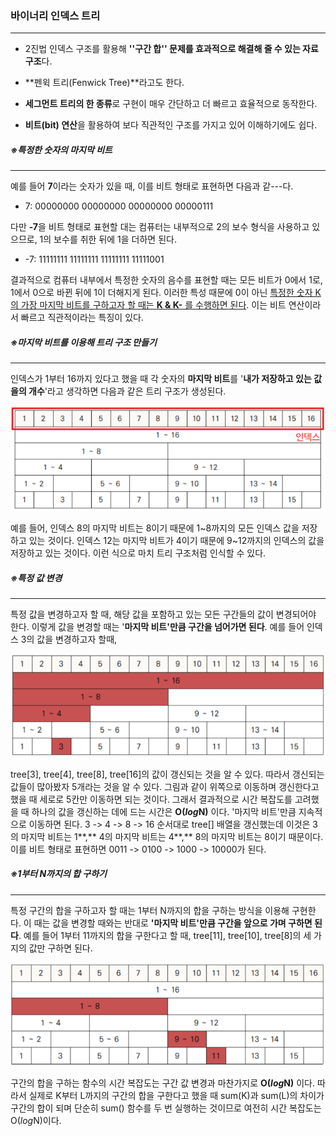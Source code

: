### 바이너리 인덱스 트리
---

- 2진법 인덱스 구조를 활용해 **''구간 합'' 문제를 효과적으로 해결해 줄 수 있는 자료구조**다.

- **펜윅 트리(Fenwick Tree)**라고도 한다.

- **세그먼트 트리의 한 종류**로 구현이 매우 간단하고 더 빠르고 효율적으로 동작한다.

- **비트(bit) 연산**을 활용하여 보다 직관적인 구조를 가지고 있어 이해하기에도 쉽다.



##### ※특정한 숫자의 마지막 비트

---

예를 들어 **7**이라는 숫자가 있을 때, 이를 비트 형태로 표현하면 다음과 같---다.

- 7: 00000000 00000000 00000000 00000111

다만 **-7**을 비트 형태로 표현할 대는 컴퓨터는 내부적으로 2의 보수 형식을 사용하고 있으므로, 1의 보수를 취한 뒤에 1을 더하면 된다.

- -7: 11111111 11111111 11111111 11111001

결과적으로 컴퓨터 내부에서 특정한 숫자의 음수를 표현할 때는 모든 비트가 0에서 1로, 1에서 0으로 바뀐 뒤에 1이 더해지게 된다. 이러한 특성 때문에 0이 아닌 <u>특정한 숫자 K의 가장 마지막 비트를 구하고자 할 때는 **K & K-** 를 수행하면 된다</u>. 이는 비트 연산이라서 빠르고 직관적이라는 특징이 있다.





##### ※마지막 비트를 이용해 트리 구조 만들기

---

인덱스가 1부터 16까지 있다고 했을 때 각 숫자의 **마지막 비트**를 '**내가 저장하고 있는 값을의 개수**'라고 생각하면 다음과 같은 트리 구조가 생성된다.

![image-20220117160248272](assets/binary%20index%20tree/image-20220117160248272.png)

예를 들어, 인덱스 8의 마지막 비트는 8이기 때문에 1~8까지의 모든 인덱스 값을 저장하고 있는 것이다. 인덱스 12는 마지막 비트가 4이기 때문에 9~12까지의 인덱스의 값을 저장하고 있는 것이다. 이런 식으로 마치 트리 구조처럼 인식할 수 있다.



##### ※특정 값 변경

---

특정 값을 변경하고자 할 때, 해당 값을 포함하고 있는 모든 구간들의 값이 변경되어야 한다. 이렇게 값을 변경할 때는 '**마지막 비트'만큼 구간을 넘어가면 된다**. 예를 들어 인덱스 3의 값을 변경하고자 할때,

![image-20220117161100801](assets/binary%20index%20tree/image-20220117161100801.png)

tree[3], tree[4], tree[8], tree[16]의 값이 갱신되는 것을 알 수 있다. 따라서 갱신되는 값들이 많아봤자 5개라는 것을 알 수 있다. 그림과 같이 위쪽으로 이동하며 갱신한다고 했을 때 세로로 5칸만 이동하면 되는 것이다. 그래서 결과적으로 시간 복잡도를 고려했을 때 하나의 값을 갱신하는 데에 드는 시간은 **O(*log*N)** 이다. '마지막 비트'만큼 지속적으로 이동하면 된다. 3 -> 4 -> 8 -> 16 순서대로 tree[] 배열을 갱신했는데 이것은 3의 마지막 비트는 1**,** 4의 마지막 비트는 4**,** 8의 마지막 비트는 8이기 때문이다. 이를 비트 형태로 표현하면 0011 -> 0100 -> 1000 -> 10000가 된다.



##### ※1부터 N까지의 합 구하기

---

특정 구간의 합을 구하고자 할 때는 1부터 N까지의 합을 구하는 방식을 이용해 구현한다. 이 때는 값을 변경할 때와는 반대로 **'마지막 비트'만큼 구간을 앞으로 가며 구하면 된다**. 예를 들어 1부터 11까지의 합을 구한다고 할 때, tree[11], tree[10], tree[8]의 세 가지의 값만 구하면 된다.

![image-20220117161821198](assets/binary%20index%20tree/image-20220117161821198.png)



구간의 합을 구하는 함수의 시간 복잡도는 구간 값 변경과 마찬가지로 **O(*log*N)** 이다. 따라서 실제로 K부터 L까지의 구간의 합을 구한다고 했을 때 sum(K)과 sum(L)의 차이가 구간의 합이 되며 단순히 sum() 함수를 두 번 실행하는 것이므로 여전히 시간 복잡도는 O(*log*N)이다.
